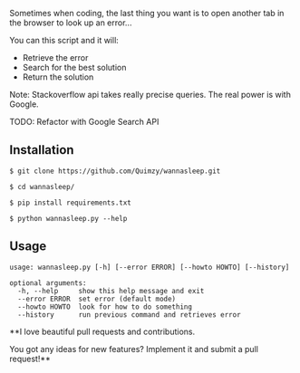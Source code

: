 Sometimes when coding, the last thing you want is to open another tab in the browser to look up an error...

You can this script and it will:
- Retrieve the error
- Search for the best solution
- Return the solution

Note: Stackoverflow api takes really precise queries. The real power is with Google.

TODO: Refactor with Google Search API

## Installation

```
$ git clone https://github.com/Quimzy/wannasleep.git

$ cd wannasleep/

$ pip install requirements.txt

$ python wannasleep.py --help
```

## Usage

```
usage: wannasleep.py [-h] [--error ERROR] [--howto HOWTO] [--history]

optional arguments:
  -h, --help     show this help message and exit
  --error ERROR  set error (default mode)
  --howto HOWTO  look for how to do something
  --history      run previous command and retrieves error

```
**I love beautiful pull requests and contributions. 

You got any ideas for new features? Implement it and submit a pull request!**
